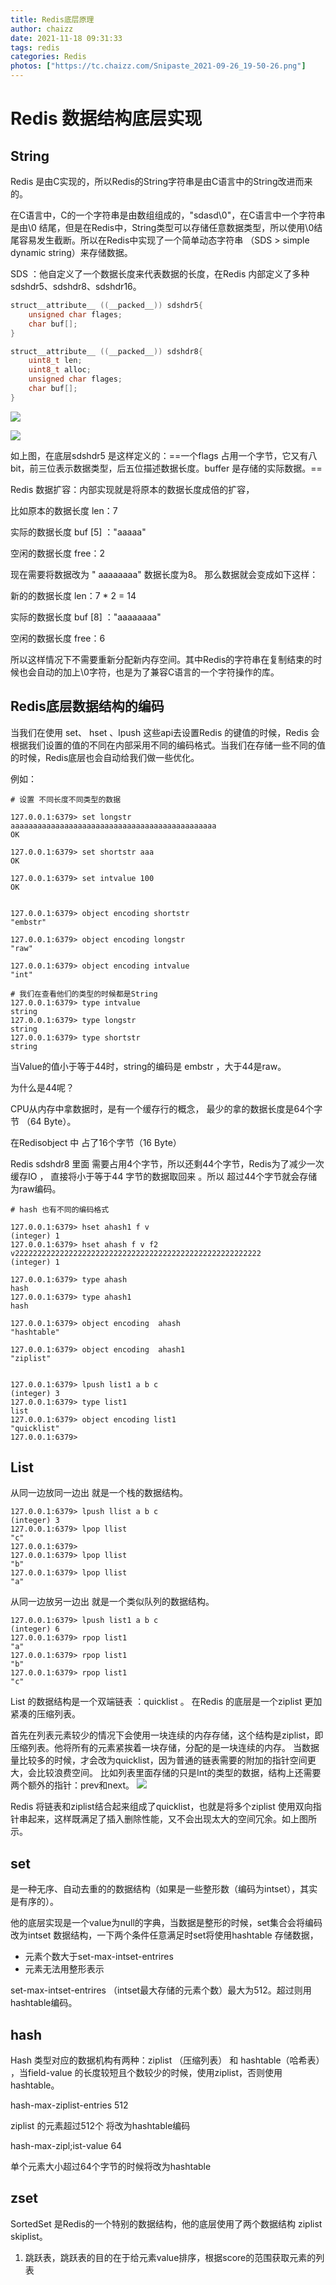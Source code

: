 ```yaml
---
title: Redis底层原理
author: chaizz
date: 2021-11-18 09:31:33
tags: redis
categories: Redis
photos: ["https://tc.chaizz.com/Snipaste_2021-09-26_19-50-26.png"]
---
```




<!--more-->

# Redis 数据结构底层实现

## String

Redis 是由C实现的，所以Redis的String字符串是由C语言中的String改进而来的。

在C语言中，C的一个字符串是由数组组成的，"sdasd\0"，在C语言中一个字符串是由\0 结尾，但是在Redis中，String类型可以存储任意数据类型，所以使用\0结尾容易发生截断。所以在Redis中实现了一个简单动态字符串 （SDS > simple dynamic string）来存储数据。

SDS ：他自定义了一个数据长度来代表数据的长度，在Redis 内部定义了多种 sdshdr5、sdshdr8、sdshdr16。

```c
struct__attribute__ ((__packed__)) sdshdr5{
    unsigned char flages;
    char buf[];
}
```



```c
struct__attribute__ ((__packed__)) sdshdr8{
    uint8_t len;
    uint8_t alloc;
    unsigned char flages;
    char buf[];
}
```



![](https://tc.chaizz.com/61cb3042481111ec9d7c5254006b8f1d.png)



![](https://tc.chaizz.com/a48dbb8e481111ec9d7c5254006b8f1d.png)

如上图，在底层sdshdr5 是这样定义的：==一个flags 占用一个字节，它又有八bit，前三位表示数据类型，后五位描述数据长度。buffer 是存储的实际数据。==



Redis 数据扩容：内部实现就是将原本的数据长度成倍的扩容，

比如原本的数据长度            len：7  

实际的数据长度                    buf [5] ："aaaaa"

空闲的数据长度                    free：2

现在需要将数据改为 " aaaaaaaa"  数据长度为8。 那么数据就会变成如下这样：

新的的数据长度                    len：7 * 2 = 14  

实际的数据长度                    buf [8] ："aaaaaaaa"

空闲的数据长度                    free：6

所以这样情况下不需要重新分配新内存空间。其中Redis的字符串在复制结束的时候也会自动的加上\0字符，也是为了兼容C语言的一个字符操作的库。



## Redis底层数据结构的编码

当我们在使用 set、 hset 、lpush 这些api去设置Redis 的键值的时候，Redis 会根据我们设置的值的不同在内部采用不同的编码格式。当我们在存储一些不同的值的时候，Redis底层也会自动给我们做一些优化。

例如：

```shell
# 设置 不同长度不同类型的数据

127.0.0.1:6379> set longstr aaaaaaaaaaaaaaaaaaaaaaaaaaaaaaaaaaaaaaaaaaaaaa
OK

127.0.0.1:6379> set shortstr aaa
OK

127.0.0.1:6379> set intvalue 100
OK
```



```shell

127.0.0.1:6379> object encoding shortstr
"embstr"

127.0.0.1:6379> object encoding longstr
"raw"

127.0.0.1:6379> object encoding intvalue
"int"
```



```shell
# 我们在查看他们的类型的时候都是String 
127.0.0.1:6379> type intvalue
string
127.0.0.1:6379> type longstr
string
127.0.0.1:6379> type shortstr
string
```



当Value的值小于等于44时，string的编码是 embstr ，大于44是raw。

为什么是44呢？

CPU从内存中拿数据时，是有一个缓存行的概念， 最少的拿的数据长度是64个字节 （64 Byte）。

在Redisobject 中 占了16个字节（16 Byte）

Redis sdshdr8 里面 需要占用4个字节，所以还剩44个字节，Redis为了减少一次缓存IO ， 直接将小于等于44 字节的数据取回来 。所以 超过44个字节就会存储为raw编码。







```shell
# hash 也有不同的编码格式

127.0.0.1:6379> hset ahash1 f v
(integer) 1
127.0.0.1:6379> hset ahash f v f2 v2222222222222222222222222222222222222222222222222222222
(integer) 1

127.0.0.1:6379> type ahash
hash
127.0.0.1:6379> type ahash1
hash

127.0.0.1:6379> object encoding  ahash
"hashtable"

127.0.0.1:6379> object encoding  ahash1
"ziplist"

```

```shell

127.0.0.1:6379> lpush list1 a b c
(integer) 3
127.0.0.1:6379> type list1
list
127.0.0.1:6379> object encoding list1
"quicklist"
127.0.0.1:6379>
```



## List 

从同一边放同一边出 就是一个栈的数据结构。

```shell
127.0.0.1:6379> lpush llist a b c
(integer) 3
127.0.0.1:6379> lpop llist
"c"
127.0.0.1:6379>
127.0.0.1:6379> lpop llist
"b"
127.0.0.1:6379> lpop llist
"a"
```

从同一边放另一边出 就是一个类似队列的数据结构。

```shell
127.0.0.1:6379> lpush list1 a b c
(integer) 6
127.0.0.1:6379> rpop list1
"a"
127.0.0.1:6379> rpop list1
"b"
127.0.0.1:6379> rpop list1
"c"
```



List 的数据结构是一个双端链表 ：quicklist 。 在Redis 的底层是一个ziplist  更加紧凑的压缩列表。

首先在列表元素较少的情况下会使用一块连续的内存存储，这个结构是ziplist，即压缩列表。他将所有的元素紧挨着一块存储，分配的是一块连续的内存。
当数据量比较多的时候，才会改为quicklist，因为普通的链表需要的附加的指针空间更大，会比较浪费空间。
比如列表里面存储的只是Int的类型的数据，结构上还需要两个额外的指针：prev和next。
![](https://tc.chaizz.com/4e0057b4450e11ec9d7c5254006b8f1d.png)


Redis 将链表和ziplist结合起来组成了quicklist，也就是将多个ziplist 使用双向指针串起来，这样既满足了插入删除性能，又不会出现太大的空间冗余。如上图所示。





## set 

是一种无序、自动去重的的数据结构（如果是一些整形数（编码为intset），其实是有序的）。

他的底层实现是一个value为null的字典，当数据是整形的时候，set集合会将编码改为intset 数据结构，一下两个条件任意满足时set将使用hashtable 存储数据，

- 元素个数大于set-max-intset-entrires
- 元素无法用整形表示

set-max-intset-entrires （intset最大存储的元素个数）最大为512。超过则用hashtable编码。





## hash

Hash 类型对应的数据机构有两种：ziplist （压缩列表） 和 hashtable（哈希表） ，当field-value 的长度较短且个数较少的时候，使用ziplist，否则使用hashtable。

hash-max-ziplist-entries 512

ziplist 的元素超过512个 将改为hashtable编码

hash-max-zipl;ist-value 64

单个元素大小超过64个字节的时候将改为hashtable



## zset

SortedSet 是Redis的一个特别的数据结构，他的底层使用了两个数据结构 ziplist    skiplist。

1) 跳跃表，跳跃表的目的在于给元素value排序，根据score的范围获取元素的列表
